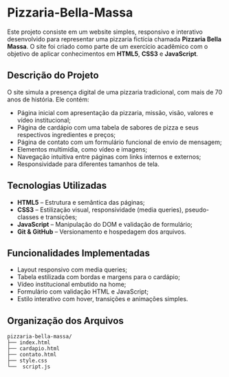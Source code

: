 # Pizzaria-Bella-Massa
Este projeto consiste em um website simples, responsivo e interativo desenvolvido para representar uma pizzaria fictícia chamada **Pizzaria Bella Massa**. O site foi criado como parte de um exercício acadêmico com o objetivo de aplicar conhecimentos em **HTML5**, **CSS3** e **JavaScript**.

##  Descrição do Projeto

O site simula a presença digital de uma pizzaria tradicional, com mais de 70 anos de história. Ele contém:

- Página inicial com apresentação da pizzaria, missão, visão, valores e vídeo institucional;
- Página de cardápio com uma tabela de sabores de pizza e seus respectivos ingredientes e preços;
- Página de contato com um formulário funcional de envio de mensagem;
- Elementos multimídia, como vídeo e imagens;
- Navegação intuitiva entre páginas com links internos e externos;
- Responsividade para diferentes tamanhos de tela.

##  Tecnologias Utilizadas

- **HTML5** – Estrutura e semântica das páginas;
- **CSS3** – Estilização visual, responsividade (media queries), pseudo-classes e transições;
- **JavaScript** – Manipulação do DOM e validação de formulário;
- **Git & GitHub** – Versionamento e hospedagem dos arquivos.

##  Funcionalidades Implementadas

- Layout responsivo com media queries;
- Tabela estilizada com bordas e margens para o cardápio;
- Vídeo institucional embutido na home;
- Formulário com validação HTML e JavaScript;
- Estilo interativo com hover, transições e animações simples.

##  Organização dos Arquivos

```
pizzaria-bella-massa/
├── index.html
├── cardapio.html
├── contato.html
├── style.css
└──  script.js
```


